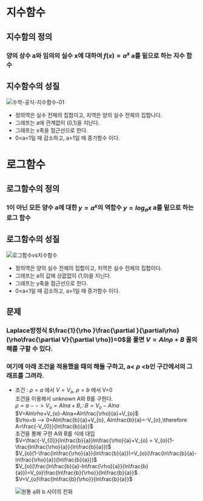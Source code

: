 # 지수함수
## 지수함의 정의  
 ### 양의 상수 a와 임의의 실수 x에 대하여 $f(x) =a^{x}$ a를 밑으로 하는 지수 함수  
## 지수함수의 성질  
![수학-공식-지수함수-01](https://github.com/DooHub/Electromagnetic_Math/assets/99073912/5fe50e04-3081-460f-97d2-e63cacde480a)
  + 정의역은 실수 전체의 집합이고, 치역은 양의 실수 전체의 집합니다.
  + 그래프는 a에 관계없이 (0,1)을 지난다.
  + 그래프는 x축을 점근선으로 한다.
  + 0<a<1일 때 감소하고, a>1일 때 증가함수 이다.
# 로그함수  
## 로그함수의 정의  
 ### 1이 아닌 모든 양수 a에 대한 $y=a^{x}$의 역함수 $y=log_{a}x$ a를 밑으로 하는 로그 함수
## 로그함수의 성질  
![로그함수vs지수함수](https://github.com/DooHub/Electromagnetic_Math/assets/99073912/98177a0a-3f1e-43e3-8ae2-cf35e4227197)
 + 정의역은 양의 실수 전체의 집합이고, 치역은 실수 전체의 집합이다.
 + 그래프는 a의 값에 상괎없이 (1,0)을 지닌다.
 + 그래프는 y축을 점근선으로 한다.
 + 0<a<1일 때 감소하고, a>1일 때 증가함수 이다.

## 문제  
### Laplace방정식 $\frac{1}{\rho }\frac{\partial }{\partial\rho}(\rho\frac{\partial V}{\partial \rho})=0$을 풀면 $V=Aln\rho+B$ 꼴의 해를 구할 수 있다.  
### 여기에 아래 조건을 적용했을 때의 해들 구하고, a< $\rho$ <b인 구간에서의 그래프를 그려라.   
 + 조건 : $\rho =a$ 에서 $V=V_{o}$, $\rho =b$ 에서  V=0  
   조건을 이용해서 unknown A와 B를 구한다.  
   $\rho=a --> V_{o}=Alna+B,   \therefore B=V_{o}-Alna$  
   $V=Aln\rho+V_{o}-Alna=Aln\frac{\rho}{a}+V_{o}$  
   $\rho=b --> 0=Aln\frac{b}{a}+V_{o}, Aln\frac{b}{a}=-V_{o},\therefore A=\frac{-V_{0}}{ln\frac{b}{a}}$  
   조건을 통해 구한 A와 B를 식에 대입   
   $V=\frac{-V_{0}}{ln\frac{b}{a}}ln\frac{\rho}{a}+V_{o} = V_{o}(1-\frac{ln\frac{\rho}{a}}{ln\frac{b}{a}})$  
   $V_{o}(1-\frac{ln\frac{\rho}{a}}{ln\frac{b}{a}})=V_{o}(\frac{ln\frac{b}{a}-ln\frac{\rho}{a}}{ln\frac{b}{a}})$  
   $V_{o}(\frac{ln\frac{b}{a}-ln\frac{\rho}{a}}{ln\frac{b}{a}})=V_{o}\frac{ln\frac{b}{\rho}}{ln\frac{b}{a}}$  
   $V=V_{o}\frac{ln\frac{b}{\rho}}{ln\frac{b}{a}}$

   ![원통](https://github.com/DooHub/Electromagnetic_Math/assets/99073912/d02fdf7c-e4fe-4d48-8019-d3d1aabc7b35)
   a와 b 사이의 전화
   
   

